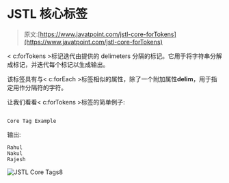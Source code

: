 # JSTL 核心<fortokens>标签</fortokens>

> 原文:[https://www.javatpoint.com/jstl-core-forTokens](https://www.javatpoint.com/jstl-core-forTokens)

< c:forTokens >标记迭代由提供的 delimeters 分隔的标记。它用于将字符串分解成标记，并迭代每个标记以生成输出。

该标签具有与< c:forEach >标签相似的属性，除了一个附加属性**delim**，用于指定用作分隔符的字符。

让我们看看< c:forTokens >标签的简单例子:

```

Core Tag Example

```

输出:

```
Rahul
Nakul
Rajesh

```

![JSTL Core Tags8](../Images/30d0b311ac05a36e6ca25810a5a95c51.png)